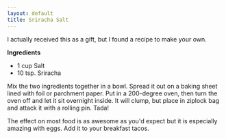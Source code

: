 ```yaml
---
layout: default
title: Sriracha Salt
---
```


I actually received this as a gift, but I found a recipe to make your own.

__Ingredients__

* 1 cup Salt
* 10 tsp. Sriracha

Mix the two ingredients together in a bowl. Spread it out on a baking sheet lined with foil or parchment paper. Put in a 200-degree oven, then turn the oven off and let it sit overnight inside. It will clump, but place in ziplock bag and attack it with a rolling pin. Tada!

The effect on most food is as awesome as you'd expect but it is especially amazing with eggs. Add it to your breakfast tacos.
